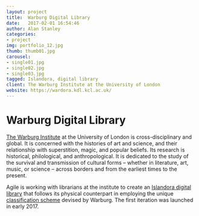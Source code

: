 ```yaml
---
layout: project
title:  Warburg Digital Library
date:   2017-02-01 16:54:46
author: Alan Stanley
categories:
- project
img: portfolio_12.jpg
thumb: thumb01.jpg
carousel:
- single01.jpg
- single02.jpg
- single03.jpg
tagged: Islandora, digital library
client: The Warburg Institute at the University of London
website: https://wardora.kdl.kcl.ac.uk/
---
```

# Warburg Digital Library

[The Warburg Institute][warburg] at the University of London is cross-disciplinary and global. It is concerned with the histories of art and science, and their relationship with superstition, magic, and popular beliefs. Its research is historical, philological, and anthropological. It is dedicated to the study of the survival and transmission of cultural forms &ndash; whether in literature, art, music, or science &ndash; across borders and from the earliest times to the present.

Agile is working with librarians at the institute to create an [Islandora digital library][library] that follows its physical counterpart in employing the unique [classification scheme][scheme] devised by Warburg. The first iteration was launched in early 2017.

[warburg]: http://warburg.sas.ac.uk/
[library]: https://wardora.kdl.kcl.ac.uk/
[scheme]: http://warburg.libguides.com/classification
